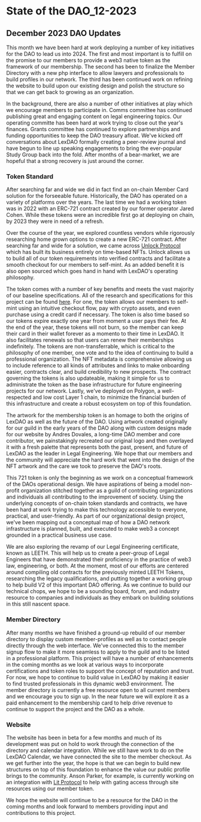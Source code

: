 # State of the DAO_12-2023

## December 2023 DAO Updates
This month we have been hard at work deploying a number of key initiatives for the DAO to lead us into 2024.  The first and most important is to fulfill on the promise to our members to provide a web3 native token as the framework of our membership.  The second has been to finalize the Member Directory with a new php interface to allow lawyers and professionals to build profiles in our network.  The third has been continued work on refining the website to build upon our existing design and polish the structure so that we can get back to growing as an organization.

In the background, there are also a number of other initiatives at play which we encourage members to participate in.  Comms committee has continued publishing great and engaging content on legal engineering topics.  Our operating committe has been hard at work trying to close out the year's finances.  Grants committee has continued to explore partnerships and funding opportunities to keep the DAO treasury afloat.  We've kicked off conversations about LexDAO formally creating a peer-review journal and have begun to line up speaking engagements to bring the ever-popular Study Group back into the fold. After months of a bear-market, we are hopeful that a strong recovery is just around the corner.

### Token Standard
After searching far and wide we did in fact find an on-chain Member Card solution for the forseeable future.  Historically, the DAO has operated on a variety of platforms over the years.  The last time we had a working token was in 2022 with an ERC-721 contract created by our former operator Jared Cohen.  While these tokens were an incredible first go at deploying on chain, by 2023 they were in need of a refresh.

Over the course of the year, we explored countless vendors while rigorously researching home grown options to create a new ERC-721 contract.  After searching far and wide for a solution, we came across [Unlock Protocol](https://unlock-protocol.com/) which has built its business entirely on time-based NFTs.  Unlock allows us to build all of our token requirements into verified contracts and facilitate a smooth checkout for our members to self-mint.  As an added benefit it is also open sourced which goes hand in hand with LexDAO's operating philosophy.

The token comes with a number of key benefits and meets the vast majority of our baseline specifications.  All of the research and specifications for this project can be found [here](https://github.com/cimplylimited/LexDAO-MembershipToken-2023).  For one, the token allows our members to self-mint using an intuitive checkout flow, pay with crypto assets, and even purchase using a credit card if necessary. The token is also time based so our tokens expire exactly one year from moment a user pays their fee.  At the end of the year, these tokens will not burn, so the member can keep their card in their wallet forever as a momento to their time in LexDAO.  It also facilitates renewals so that users can renew their memberships indefinitely.  The tokens are non-transferrable, which is critical to the philosophy of one member, one vote and to the idea of continuing to build a professional organization.  The NFT metadata is comprehensive allowing us to include reference to all kinds of attributes and links to make onboarding easier, contracts clear, and build credibility to new prospects.  The contract governing the tokens is also updateable, making it simple for us to administrate the token as the base infrastructure for future engineering projects for our network.  Lastly, we've deployed on Polygon, a well-respected and low cost Layer 1 chain, to minimize the financial burden of this infrastructure and create a robust ecosystem on top of this foundation.

The artwork for the membership token is an homage to both the origins of LexDAO as well as the future of the DAO.  Using artwork created originally for our guild in the early years of the DAO along with custom designs made for our website by Andres Dovales, a long-time DAO member and core contributor, we painstakingly recreated our original logo and then overlayed it with a fresh palette that represents both the past, present, and future of LexDAO as the leader in Legal Engineering.  We hope that our members and the community will appreciate the hard work that went into the design of the NFT artwork and the care we took to preserve the DAO's roots.

This 721 token is only the beginning as we work on a conceptual framework of the DAOs operational design.  We have aspirations of being a model non-profit organization stitched together as a guild of contributing organizations and individuals all contributing to the improvement of society.  Using the underlying concepts of on-chain token standards and contracts, we have been hard at work trying to make this technology accessible to everyone, practical, and user-friendly.  As part of our organizational design project, we've been mapping out a conceptual map of how a DAO network infrastructure is planned, built, and executed to make web3 a concept grounded in a practical business use case.  

We are also exploring the revamp of our Legal Engineering certificate, known as LEETH.  This will help us to create a peer-group of Legal Engineers that have demonstrated their proficiency in the practice of web3 law, engineering, or both.  At the moment, most of our efforts are centered around compiling old contracts for the previously minted LEETH Tokens, researching the legacy qualifications, and putting together a working group to help build V2 of this important DAO offering.  As we continue to build our technical chops, we hope to be a sounding board, forum, and industry resource to companies and individuals as they embark on building solutions in this still nascent space.


### Member Directory
After many months we have finished a ground-up rebuild of our member directory to display custom member-profiles as well as to contact people directly through the web interface.  We've connected this to the member signup flow to make it more seamless to apply to the guild and to be listed in a professional platform.  This project will have a number of enhancements in the coming months as we look at various ways to incorporate certifications and token roles to support the concept of reputation and trust.  For now, we hope to continue to build value in LexDAO by making it easier to find trusted professionals in this dynamic web3 environment. The member directory is currently a free resource open to all current members and we encourage you to sign up.  In the near future we will explore it as a paid enhancement to the membership card to help drive revenue to continue to support the project and the DAO as a whole.

### Website
The website has been in beta for a few months and much of its development was put on hold to work through the connection of the directory and calendar integration.  While we still have work to do on the LexDAO Calendar, we have connected the site to the member checkout.  As we get further into the year, the hope is that we can begin to build new structures on top of this foundation to enhance the value our public profile brings to the community.  Anson Parker, for example, is currently working on an integration with [Lit Protocol](https://www.litprotocol.com/) to help with gating access through site resources using our member token.  

We hope the website will continue to be a resource for the DAO in the coming months and look forward to members providing input and contributions to this project.



